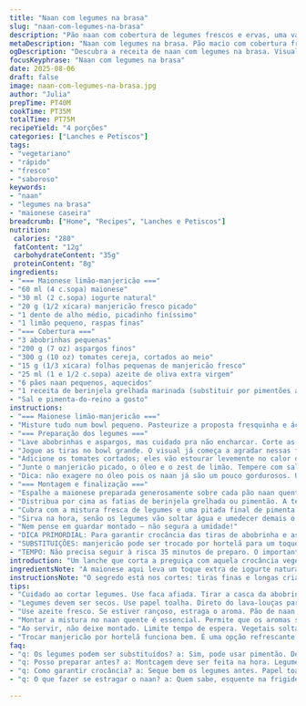```yaml
---
title: "Naan com legumes na brasa"
slug: "naan-com-legumes-na-brasa"
description: "Pão naan com cobertura de legumes frescos e ervas, uma variação vegetariana sem nozes, que traz uma base cremosa cítrica de maionese e iogurte combinada com legumes delicados e crocantes. A mistura de abobrinha, aspargos e tomates cerisas dá textura e cor, com toque fresco do manjericão. Ideal para pratos rápidos, versátil e leve. Substituções inclusas e dicas para garantir legumes no ponto e pão macio. Tudo numa pegada fácil, sem complicação nem tempo exato demais. Acompanhamento clássico de churrasco veg ou lanche diferente."
metaDescription: "Naan com legumes na brasa. Pão macio com cobertura fresca e colorida. Perfeito para um lanche leve e saboroso."
ogDescription: "Descubra a receita de naan com legumes na brasa. Visual atraente e sabores vibrantes. Ideal para lanches ou acompanhamentos."
focusKeyphrase: "Naan com legumes na brasa"
date: 2025-08-06
draft: false
image: naan-com-legumes-na-brasa.jpg
author: "Julia"
prepTime: PT40M
cookTime: PT35M
totalTime: PT75M
recipeYield: "4 porções"
categories: ["Lanches e Petiscos"]
tags:
- "vegetariano"
- "rápido"
- "fresco"
- "saboroso"
keywords:
- "naan"
- "legumes na brasa"
- "maionese caseira"
breadcrumb: ["Home", "Recipes", "Lanches e Petiscos"]
nutrition: 
 calories: "280"
 fatContent: "12g"
 carbohydrateContent: "35g"
 proteinContent: "8g"
ingredients:
- "=== Maionese limão-manjericão ==="
- "60 ml (4 c.sopa) maionese"
- "30 ml (2 c.sopa) iogurte natural"
- "20 g (1/2 xícara) manjericão fresco picado"
- "1 dente de alho médio, picadinho finíssimo"
- "1 limão pequeno, raspas finas"
- "=== Cobertura ==="
- "3 abobrinhas pequenas"
- "200 g (7 oz) aspargos finos"
- "300 g (10 oz) tomates cereja, cortados ao meio"
- "15 g (1/3 xícara) folhas pequenas de manjericão fresco"
- "25 ml (1 e 1/2 c.sopa) azeite de oliva extra virgem"
- "6 pães naan pequenos, aquecidos"
- "1 receita de berinjela grelhada marinada (substituir por pimentões assados, se preferir)"
- "Sal e pimenta-do-reino a gosto"
instructions:
- "=== Maionese limão-manjericão ==="
- "Misture tudo num bowl pequeno. Pasteurize a proposta fresquinha e ácida: a maionese com iogurte amacia e traz acidez leve. Coisa rápida pra deixar na geladeira enquanto cuida dos legumes."
- "=== Preparação dos legumes ==="
- "Lave abobrinhas e aspargos, mas cuidado pra não encharcar. Corte as abobrinhas na metade no sentido do comprimento. Com uma mandolina ou fatiador, faça tiras bem finas e longas, tipo fitas. Mesmo processo pros aspargos, eliminando pontinhas duras."
- "Jogue as tiras no bowl grande. O visual já começa a agradar nessas folhas verdes e aromas frescos na mão."
- "Adicione os tomates cortados; eles vão estourar levemente no calor da manteiga do pão e liberar um toque adocicado, contrastando."
- "Junte o manjericão picado, o óleo e o zest de limão. Tempere com sal e pimenta do reino moída na hora, devagar até sentir o sabor real. Misture com cuidado pra não esmagar tudo."
- "Dica: não exagere no óleo pois os naan já são um pouco gordurosos. Use azeite que esteja fresco, senão o sabor pode ficar rançoso e estragar o aroma."
- "=== Montagem e finalização ==="
- "Espalhe a maionese preparada generosamente sobre cada pão naan quente; já senti que o calor ajuda a liberar os aromas do limão e manjericão, tornando o preparo único."
- "Distribua por cima as fatias de berinjela grelhada ou pimentão. A textura da berinjela contrastada traz complexo, a do pimentão é mais crocante e doce."
- "Cubra com a mistura fresca de legumes e uma pitada final de pimenta moída."
- "Sirva na hora, senão os legumes vão soltar água e umedecer demais o pão, deixando borrachudo."
- "Nem pense em guardar montado – não segura a umidade!"
- "DICA PRIMORDIAL: Para garantir crocância das tiras de abobrinha e aspargos, lave os legumes e depois seque cuidadosamente com papel toalha. Se ficarem úmidos, soltam água e estragam a textura em minutos. Já perdi a conta de naan que afogaram por falta desse passo."
- "SUBSTITUIÇÕES: manjericão pode ser trocado por hortelã para um toque mais refrescante. Iogurte natural pode ser substituído por coalhada seca, se preferir menos líquido."
- "TEMPO: Não precisa seguir à risca 35 minutos de preparo. O importante é perceber as mudanças: quando os legumes estão macios porém ainda firmes, com aroma fresco. Essa é a hora de montar. Não gosta de alimento cru? Passe as tiras de abobrinha rapidamente numa frigideira quente com um fio de azeite por 1-2 minutos antes de misturar."
introduction: "Um lanche que corta a preguiça com aquela crocância vegetal que indefinidamente agrada. A base cremosa, carregada com maionese e iogurte temperados com limão e manjericão, segura junto uma cobertura colorida de legumes frescos: tiras finas de abobrinha e aspargos, tomates ceras explosivos e a vibrância da erva fresca. Já testei tudo com pimentão no lugar da berinjela, e o resultado surpreendeu – menos rústico, mais doce. Ajustes na textura e preparo formaram a receita que aqui entrego, fruto de muitos momentos na cozinha buscando combinação de frescor, crocância e textura adequada para o naan quente, não encharcado. Chega de pão mofado, aqui é crocância e sabor direto no ponto."
ingredientsNote: "A maionese aqui leva um toque extra de iogurte natural para equilibrar o tempero, dando leveza e evitando aquele sabor pesado usual. Manjericão picadinho traz frescor, mas pode virar hortelã para quem curte final mentolado. O alho deve estar no ponto: picadinho e fresco, sem deixar sensação de 'brasa' no meio da mistura. Ralar finamente a casca do limão é essencial para distribuir aroma, evite a parte branca amarga. Para o prato, evite lavar demais os legumes; basta uma lavagem rápida e secagem total para manter a textura. Pode trocar as abobrinhas por pepinos, mas cuidado para a água extra não atrapalhar a montagem. O painel de cores e sabores é aí o grande trunfo."
instructionsNote: "O segredo está nos cortes: tiras finas e longas criam um efeito visual e ajudam os legumes a pegar azeite e tempero de forma uniforme. Usar mandolina facilita, mas com faca afiada dá para improvisar. Misture até que o azeite brilhe na superfície, sinal que está pronto para montar. O naan deve estar quentinho no momento de passar a pasta de maionese. Isso ajuda a liberar os aromas da base cítrica e quebrar sabores. A berinjela grelhada tem função dupla: doce defumada e contraponto de textura. Importante servir rápido para que o pão não perca a crocância e o mix não solte líquido. Se precisar segurar, mantenha separado até minutos antes de comer."
tips:
- "Cuidado ao cortar legumes. Use faca afiada. Tirar a casca da abobrinha não é obrigatório. Mas ajuda a suavizar. Isso melhora a crocância."
- "Legumes devem ser secos. Use papel toalha. Direto do lava-louças para a tábua não dá. Isso estraga a textura. Perdi muitos naan assim."
- "Use azeite fresco. Se estiver rançoso, estraga o aroma. Pão de naan já é gorduroso. Não exagere no azeite. A crocância é fundamental."
- "Montar a mistura no naan quente é essencial. Permite que os aromas se difundam. Senão, fica muito úmido. Melhora a experiência."
- "Ao servir, não deixe montado. Limite tempo de espera. Vegetais soltam água e encharcam o pão. Tenha cuidado com isso."
- "Trocar manjericão por hortelã funciona bem. É uma opção refrescante. O sabor muda bastante, fica leve. Use a criatividade sempre."
faq:
- "q: Os legumes podem ser substituídos? a: Sim, pode usar pimentão. Deixam tudo mais doce. Abobrinhas podem ser trocadas por pepinos. Mas cuidado com a umidade."
- "q: Posso preparar antes? a: Montcagem deve ser feita na hora. Legumes soltam água. Isso encharca o naan. Mantenha separado até servir."
- "q: Como garantir crocância? a: Seque bem os legumes antes. Papel toalha faz toda a diferença. Legumes muito molhados estragam o prato."
- "q: O que fazer se estragar o naan? a: Quem sabe, esquente na frigideira. Isso renova a textura. Ou faça novos, mas com cuidado. Atenção ao tempo."

---
```

